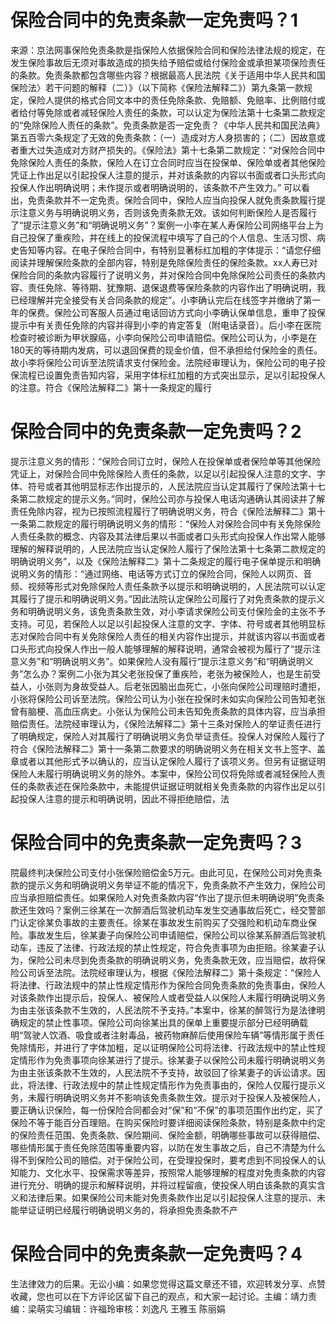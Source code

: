 # 保险合同中的免责条款一定免责吗？1

来源：京法网事保险免责条款是指保险人依据保险合同和保险法律法规的规定，在发生保险事故后无须对事故造成的损失给予赔偿或给付保险金或承担某项保险责任的条款。免责条款都包含哪些内容？根据最高人民法院《关于适用中华人民共和国保险法〉若干问题的解释（二）》（以下简称《保险法解释二》）第九条第一款规定，保险人提供的格式合同文本中的责任免除条款、免赔额、免赔率、比例赔付或者给付等免除或者减轻保险人责任的条款，可以认定为保险法第十七条第二款规定的“免除保险人责任的条款”。免责条款是否一定免责？《中华人民共和国民法典》第五百零六条规定了无效的免责条款：（一）造成对方人身损害的；（二）因故意或者重大过失造成对方财产损失的。《保险法》第十七条第二款规定：“对保险合同中免除保险人责任的条款，保险人在订立合同时应当在投保单、保险单或者其他保险凭证上作出足以引起投保人注意的提示，并对该条款的内容以书面或者口头形式向投保人作出明确说明；未作提示或者明确说明的，该条款不产生效力。” 可以看出，免责条款并不一定免责。保险合同中，保险人应当向投保人就免责条款履行提示注意义务与明确说明义务，否则该免责条款无效。该如何判断保险人是否履行了“提示注意义务”和“明确说明义务”？案例一小李在某人寿保险公司网络平台上为自己投保了重疾险，并在线上的投保流程中填写了自己的个人信息、生活习惯、病史告知等内容。在电子保险合同中，有特别显著标红加粗的字体提示：“请您仔细阅读并理解保险条款的全部内容，特别是免除保险责任的保险条款。xx人寿已对保险合同的条款内容履行了说明义务，并对保险合同中免除保险公司责任的条款内容、责任免除、等待期、犹豫期、退保退费等保险条款的内容作出了明确说明，我已经理解并完全接受有关合同条款的规定”。小李确认完后在线签字并缴纳了第一年的保费。保险公司客服人员通过电话回访方式向小李确认保单信息，重申了投保提示中有关责任免除的内容并得到小李的肯定答复（附电话录音）。后小李在医院检查时被诊断为甲状腺癌，小李向保险公司申请赔偿。保险公司认为，小李是在180天的等待期内发病，可以退回保费的现金价值，但不承担给付保险金的责任。故小李将保险公司诉至法院请求支付保险金。法院经审理认为，保险公司的电子投保流程已设置免责告知内容，采用字体标红加粗的方式突出显示，足以引起投保人的注意。符合《保险法解释二》第十一条规定的履行

# 保险合同中的免责条款一定免责吗？2

提示注意义务的情形：“保险合同订立时，保险人在投保单或者保险单等其他保险凭证上，对保险合同中免除保险人责任的条款，以足以引起投保人注意的文字、字体、符号或者其他明显标志作出提示的，人民法院应当认定其履行了保险法第十七条第二款规定的提示义务。”同时，保险公司亦与投保人电话沟通确认其阅读并了解责任免除内容，视为已按照流程履行了明确说明义务，符合《保险法解释二》第十一条第二款规定的履行明确说明义务的情形：“保险人对保险合同中有关免除保险人责任条款的概念、内容及其法律后果以书面或者口头形式向投保人作出常人能够理解的解释说明的，人民法院应当认定保险人履行了保险法第十七条第二款规定的明确说明义务”，以及《保险法解释二》第十二条规定的履行电子保单提示和明确说明义务的情形：“通过网络、电话等方式订立的保险合同，保险人以网页、音频、视频等形式对免除保险人责任条款予以提示和明确说明的，人民法院可以认定其履行了提示和明确说明义务。”因此法院认定保险公司履行了对免责条款的提示义务和明确说明义务，该免责条款生效，对小李请求保险公司支付保险金的主张不予支持。可见，若保险人以足以引起投保人注意的文字、字体、符号或者其他明显标志对保险合同中有关免除保险人责任的相关内容作出提示，并就该内容以书面或者口头形式向投保人作出一般人能够理解的解释说明，通常会被视为履行了“提示注意义务”和“明确说明义务”。如果保险人没有履行“提示注意义务”和“明确说明义务”怎么办？案例二小张为其父老张投保了重疾险，老张为被保险人，也是生前受益人，小张则为身故受益人。后老张因脑出血死亡，小张向保险公司理赔时遭拒，小张将保险公司诉至法院。保险公司认为小张在投保时未如实向保险公司告知老张曾有脑梗、高血压病史。小张认为保险公司未告知免责条款的具体内容，应当承担赔偿责任。法院经审理认为，《保险法解释二》第十三条对保险人的举证责任进行了明确规定，保险人对其履行了明确说明义务负举证责任。投保人对保险人履行了符合《保险法解释二》第十一条第二款要求的明确说明义务在相关文书上签字、盖章或者以其他形式予以确认的，应当认定保险人履行了该项义务。但另有证据证明保险人未履行明确说明义务的除外。本案中，保险公司仅将免除或者减轻保险人责任的条款表述在保险条款中，未能提供证据证明就相关免责条款的内容作出足以引起投保人注意的提示和明确说明，因此不得拒绝赔偿，法

# 保险合同中的免责条款一定免责吗？3

院最终判决保险公司支付小张保险赔偿金5万元。由此可见，在保险公司对免责条款的提示义务和明确说明义务举证不能的情况下，免责条款不产生效力，保险公司应当承担赔偿责任。如果保险人对免责条款内容“作出了提示但未明确说明”免责条款还生效吗？案例三徐某在一次醉酒后驾驶机动车发生交通事故后死亡，经交警部门认定徐某负事故的主要责任。徐某在事故发生前购买了交强险和机动车商业保险。事故发生后，徐某妻子向保险公司申请赔偿，保险公司以徐某系醉酒后驾驶机动车，违反了法律、行政法规的禁止性规定，符合免责事项为由拒赔。徐某妻子认为，保险公司未尽到免责条款的明确说明义务，免责条款无效，应当赔偿，故将保险公司诉至法院。法院经审理认为，根据《保险法解释二》第十条规定：“保险人将法律、行政法规中的禁止性规定情形作为保险合同免责条款的免责事由，保险人对该条款作出提示后，投保人、被保险人或者受益人以保险人未履行明确说明义务为由主张该条款不生效的，人民法院不予支持。”本案中，徐某的醉驾行为是法律明确规定的禁止性事项。保险公司向徐某出具的保单上重要提示部分已经明确载明“驾驶人饮酒、吸食或者注射毒品，被药物麻醉后使用保险车辆”等情形属于责任免除情形，并进行了字体加粗，足以证明保险公司将法律、行政法规中的禁止性规定情形作为免责事项向徐某进行了提示。徐某妻子以保险公司未履行明确说明义务为由主张该条款不生效的，人民法院不予支持，故驳回了徐某妻子的诉讼请求。因此，将法律、行政法规中的禁止性规定情形作为免责事由的，保险人仅履行提示义务，未履行明确说明义务并不影响该免责条款生效。提示对于投保人及被保险人，要正确认识保险，每一份保险合同都会对“保”和“不保”的事项范围作出约定，买了保险不等于能百分百理赔。在购买保险时要详细阅读保险条款，特别是条款中约定的保险责任范围、免责条款、保险期间、保险金额，明确哪些事故可以获得赔偿、哪些情形属于责任免除范围等重要内容，以防在发生事故之后，自己不清楚为什么得不到保险公司的赔偿。对于保险公司，在受理投保时，要考虑到不同投保人的认知能力、文化水平、投保需求等差异，按照常人能够理解的程度对免责条款的内容进行充分、明确的提示和解释说明，并将过程留痕，使投保人明白该条款的真实含义和法律后果。如果保险公司未能对免责条款作出足以引起投保人注意的提示、未能举证证明已经履行明确说明义务的，将承担免责条款不产

# 保险合同中的免责条款一定免责吗？4

生法律效力的后果。无讼小编：如果您觉得这篇文章还不错，欢迎转发分享、点赞收藏，您也可以在下方评论区留下自己的观点，和大家一起讨论。主编：靖力责编：梁萌实习编辑：许福玲审核：刘逸凡 王雅玉 陈丽娟

